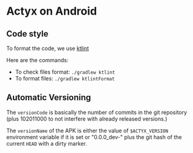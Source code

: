 # Actyx on Android

## Code style
To format the code, we use [ktlint](https://github.com/shyiko/ktlint)

Here are the commands:
* To check files format: `./gradlew ktlint`
* To format files: `./gradlew ktlintFormat`

## Automatic Versioning

The `versionCode` is basically the number of commits in the git repository (plus 102011000 to not interfere with already released versions.)

The `versionName` of the APK is either the value of `$ACTYX_VERSION` environment variable if it is set or "0.0.0_dev-" plus the git hash of the current `HEAD` with a dirty marker.
